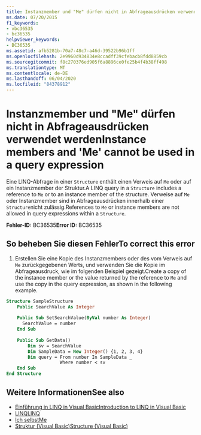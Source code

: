 ```yaml
---
title: Instanzmember und "Me" dürfen nicht in Abfrageausdrücken verwendet werden
ms.date: 07/20/2015
f1_keywords:
- vbc36535
- bc36535
helpviewer_keywords:
- BC36535
ms.assetid: afb5281b-70a7-48c7-a46d-39522b96b1ff
ms.openlocfilehash: 2e9960d934834e8ccadff39cfebacb8fdd8859cb
ms.sourcegitcommit: f8c270376ed905f6a8896ce0fe25b4f4b38ff498
ms.translationtype: MT
ms.contentlocale: de-DE
ms.lasthandoff: 06/04/2020
ms.locfileid: "84378912"
---
```

# <a name="instance-members-and-me-cannot-be-used-in-a-query-expression"></a><span data-ttu-id="01b0d-102">Instanzmember und "Me" dürfen nicht in Abfrageausdrücken verwendet werden</span><span class="sxs-lookup"><span data-stu-id="01b0d-102">Instance members and 'Me' cannot be used in a query expression</span></span>
<span data-ttu-id="01b0d-103">Eine LINQ-Abfrage in einer `Structure` enthält einen Verweis auf `Me` oder auf ein Instanzmember der Struktur.</span><span class="sxs-lookup"><span data-stu-id="01b0d-103">A LINQ query in a `Structure` includes a reference to `Me` or to an instance member of the structure.</span></span> <span data-ttu-id="01b0d-104">Verweise auf `Me` oder Instanzmember sind in Abfrageausdrücken innerhalb einer `Structure`nicht zulässig.</span><span class="sxs-lookup"><span data-stu-id="01b0d-104">References to `Me` or instance members are not allowed in query expressions within a `Structure`.</span></span>  
  
 <span data-ttu-id="01b0d-105">**Fehler-ID:** BC36535</span><span class="sxs-lookup"><span data-stu-id="01b0d-105">**Error ID:** BC36535</span></span>  
  
## <a name="to-correct-this-error"></a><span data-ttu-id="01b0d-106">So beheben Sie diesen Fehler</span><span class="sxs-lookup"><span data-stu-id="01b0d-106">To correct this error</span></span>  
  
1. <span data-ttu-id="01b0d-107">Erstellen Sie eine Kopie des Instanzmembers oder des vom Verweis auf `Me` zurückgegebenen Werts, und verwenden Sie die Kopie im Abfrageausdruck, wie im folgenden Beispiel gezeigt.</span><span class="sxs-lookup"><span data-stu-id="01b0d-107">Create a copy of the instance member or the value returned by the reference to `Me` and use the copy in the query expression, as shown in the following example.</span></span>  
  
```vb  
Structure SampleStructure  
    Public SearchValue As Integer  
  
    Public Sub SetSearchValue(ByVal number As Integer)  
      SearchValue = number  
    End Sub  
  
    Public Sub GetData()  
        Dim sv = SearchValue  
        Dim SampleData = New Integer() {1, 2, 3, 4}  
        Dim query = From number In SampleData _  
                    Where number < sv  
    End Sub  
End Structure  
```  
  
## <a name="see-also"></a><span data-ttu-id="01b0d-108">Weitere Informationen</span><span class="sxs-lookup"><span data-stu-id="01b0d-108">See also</span></span>

- [<span data-ttu-id="01b0d-109">Einführung in LINQ in Visual Basic</span><span class="sxs-lookup"><span data-stu-id="01b0d-109">Introduction to LINQ in Visual Basic</span></span>](../programming-guide/language-features/linq/introduction-to-linq.md)
- [<span data-ttu-id="01b0d-110">LINQ</span><span class="sxs-lookup"><span data-stu-id="01b0d-110">LINQ</span></span>](../programming-guide/language-features/linq/index.md)
- [<span data-ttu-id="01b0d-111">Ich selbst</span><span class="sxs-lookup"><span data-stu-id="01b0d-111">Me</span></span>](../programming-guide/program-structure/me-my-mybase-and-myclass.md#me)
- [<span data-ttu-id="01b0d-112">Struktur (Visual Basic)</span><span class="sxs-lookup"><span data-stu-id="01b0d-112">Structure (Visual Basic)</span></span>](../language-reference/statements/structure-statement.md)
